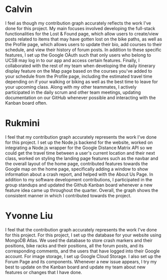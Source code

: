 # Calvin
I feel as though my contribution graph accurately reflects the work I've done for this project. My main focuses involved developing the full-stack functionalities for the Lost & Found page, which allow users to create/view posts related to items that may have gotten lost on the bike paths, as well as the Profile page, which allows users to update their bio, add courses to their schedule, and view their history of forum posts. In addition to these specific features, I set up the Google OAuth such that only users who belong to UCSB may log in to our app and access certain features. Finally, I collaborated with the rest of my team when developing the daily itinerary display feature on the Map page based on the courses you've added to your schedule from the Profile page, including the estimated travel time depending on if your walking or biking as well as the best time to leave for your upcoming class. Along with my other teammates, I actively participated in the daily scrum and other team meetings, updating documentation on our GitHub whenever possible and interacting with the Kanban board often.

# Rukmini
I feel that my contribution graph accurately represents the work I've done for this project. I set up the Node.js backend for the website, worked on integrating a Node.js wrapper for the Google Distance Matrix API so we could get the travel time between a user's current location and their next class, worked on styling the landing page features such as the navbar and the overall layout of the home page, contributed features towards the Google map on the home page, specifically adding a window to show information about a crash report, and helped with the About Us Page. In addition to my software development contributions, I participated in the group standups and updated the Github Kanban board whenever a new feature idea came up throughout the quarter. Overall, the graph shows the consistent manner in which I contributed towards the project. 

# Yvonne Liu
I feel that the contribution graph accurately represents the work I've done for this project. For this project, I set up the database for your website using MongoDB Atlas. We used the database to store crash markers and their positions, bike racks and their positions, all the forum posts, and its corresponding comments, and the users that have logged into their Google account. For image storage, I set up Google Cloud Storage. I also set up the Forum Page and its components. Whenever a new issue appears, I try my best to update on the Kanban board and update my team about new features or changes that I have done.

